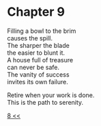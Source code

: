 # Chapter 9

Filling a bowl to the brim  
causes the spill.  
The sharper the blade  
the easier to blunt it.  
A house full of treasure  
can never be safe.  
The vanity of success  
invites its own failure.

Retire when your work is done.  
This is the path to serenity.

[8 <<](08.md)

